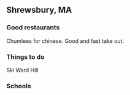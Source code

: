 ## Shrewsbury, MA

### Good restaurants
Chumlees for chinese.  Good and fast take out.

### Things to do
Ski Ward Hill

### Schools
